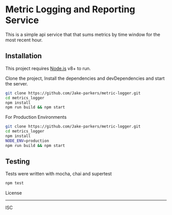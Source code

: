 # Metric Logging and Reporting Service

This is a simple api service that that sums metrics by time window for the most recent hour.

## Installation

This project requires [Node.js](https://nodejs.org/) v8+ to run.

Clone the project, Install the dependencies and devDependencies and start the server.

```sh
git clone https://github.com/Jake-parkers/metric-logger.git
cd metrics_logger
npm install
npm run build && npm start
```

For Production Environments

```sh
git clone https://github.com/Jake-parkers/metric-logger.git
cd metrics_logger
npm install
NODE_ENV=production
npm run build && npm start
```

## Testing

Tests were written with mocha, chai and supertest

```sh
npm test
```

License

----

ISC
